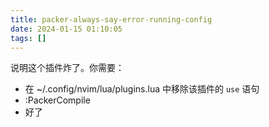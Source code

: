 ```yaml
---
title: packer-always-say-error-running-config
date: 2024-01-15 01:10:05
tags: []
---
```

说明这个插件炸了。你需要：

- 在 ~/.config/nvim/lua/plugins.lua 中移除该插件的 `use` 语句
- :PackerCompile
- 好了

